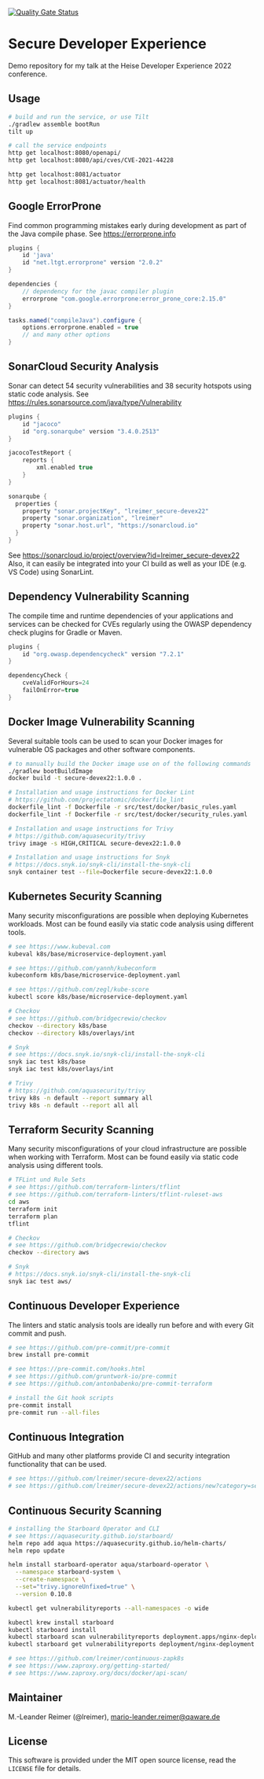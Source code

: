 [![Quality Gate Status](https://sonarcloud.io/api/project_badges/measure?project=lreimer_secure-devex22&metric=alert_status)](https://sonarcloud.io/summary/new_code?id=lreimer_secure-devex22)

# Secure Developer Experience

Demo repository for my talk at the Heise Developer Experience 2022 conference.

## Usage

```bash
# build and run the service, or use Tilt
./gradlew assemble bootRun
tilt up

# call the service endpoints
http get localhost:8080/openapi/
http get localhost:8080/api/cves/CVE-2021-44228

http get localhost:8081/actuator
http get localhost:8081/actuator/health
```

## Google ErrorProne

Find common programming mistakes early during development as part of the Java compile phase.
See https://errorprone.info

```groovy
plugins {
    id 'java'
    id "net.ltgt.errorprone" version "2.0.2"
}

dependencies {
    // dependency for the javac compiler plugin
    errorprone "com.google.errorprone:error_prone_core:2.15.0"
}

tasks.named("compileJava").configure {
    options.errorprone.enabled = true
    // and many other options
}
```

## SonarCloud Security Analysis

Sonar can detect 54 security vulnerabilities and 38 security hotspots using static code analysis.
See https://rules.sonarsource.com/java/type/Vulnerability

```groovy
plugins {
    id "jacoco"
    id "org.sonarqube" version "3.4.0.2513"
}

jacocoTestReport {
    reports {
        xml.enabled true
    }
}

sonarqube {
  properties {
    property "sonar.projectKey", "lreimer_secure-devex22"
    property "sonar.organization", "lreimer"
    property "sonar.host.url", "https://sonarcloud.io"
  }
}
```

See https://sonarcloud.io/project/overview?id=lreimer_secure-devex22
Also, it can easily be integrated into your CI build as well as your IDE (e.g. VS Code) using SonarLint.

## Dependency Vulnerability Scanning

The compile time and runtime dependencies of your applications and services can be checked for CVEs regularly using the OWASP dependency check plugins for Gradle or Maven.

```groovy
plugins {
    id "org.owasp.dependencycheck" version "7.2.1"
}

dependencyCheck {
    cveValidForHours=24
    failOnError=true
}
```

## Docker Image Vulnerability Scanning

Several suitable tools can be used to scan your Docker images for vulnerable OS packages and
other software components.

```bash
# to manually build the Docker image use on of the following commands
./gradlew bootBuildImage
docker build -t secure-devex22:1.0.0 .

# Installation and usage instructions for Docker Lint
# https://github.com/projectatomic/dockerfile_lint
dockerfile_lint -f Dockerfile -r src/test/docker/basic_rules.yaml
dockerfile_lint -f Dockerfile -r src/test/docker/security_rules.yaml

# Installation and usage instructions for Trivy
# https://github.com/aquasecurity/trivy
trivy image -s HIGH,CRITICAL secure-devex22:1.0.0

# Installation and usage instructions for Snyk
# https://docs.snyk.io/snyk-cli/install-the-snyk-cli
snyk container test --file=Dockerfile secure-devex22:1.0.0
```

## Kubernetes Security Scanning

Many security misconfigurations are possible when deploying Kubernetes workloads.
Most can be found easily via static code analysis using different tools.

```bash
# see https://www.kubeval.com
kubeval k8s/base/microservice-deployment.yaml

# see https://github.com/yannh/kubeconform
kubeconform k8s/base/microservice-deployment.yaml

# see https://github.com/zegl/kube-score
kubectl score k8s/base/microservice-deployment.yaml

# Checkov
# see https://github.com/bridgecrewio/checkov
checkov --directory k8s/base
checkov --directory k8s/overlays/int

# Snyk
# see https://docs.snyk.io/snyk-cli/install-the-snyk-cli
snyk iac test k8s/base
snyk iac test k8s/overlays/int

# Trivy
# https://github.com/aquasecurity/trivy
trivy k8s -n default --report summary all
trivy k8s -n default --report all all
```

## Terraform Security Scanning

Many security misconfigurations of your cloud infrastructure are possible when working with Terraform.
Most can be found easily via static code analysis using different tools.

```bash
# TFLint und Rule Sets
# see https://github.com/terraform-linters/tflint
# see https://github.com/terraform-linters/tflint-ruleset-aws
cd aws
terraform init
terraform plan
tflint

# Checkov
# see https://github.com/bridgecrewio/checkov
checkov --directory aws

# Snyk
# https://docs.snyk.io/snyk-cli/install-the-snyk-cli
snyk iac test aws/
```

## Continuous Developer Experience

The linters and static analysis tools are ideally run before and with every Git commit and push.

```bash
# see https://github.com/pre-commit/pre-commit
brew install pre-commit

# see https://pre-commit.com/hooks.html
# see https://github.com/gruntwork-io/pre-commit
# see https://github.com/antonbabenko/pre-commit-terraform

# install the Git hook scripts
pre-commit install
pre-commit run --all-files
```

## Continuous Integration

GitHub and many other platforms provide CI and security integration functionality that can be used.

```bash
# see https://github.com/lreimer/secure-devex22/actions
# see https://github.com/lreimer/secure-devex22/actions/new?category=security
```

## Continuous Security Scanning

```bash
# installing the Starboard Operator and CLI
# see https://aquasecurity.github.io/starboard/
helm repo add aqua https://aquasecurity.github.io/helm-charts/
helm repo update

helm install starboard-operator aqua/starboard-operator \
  --namespace starboard-system \
  --create-namespace \
  --set="trivy.ignoreUnfixed=true" \
  --version 0.10.8

kubectl get vulnerabilityreports --all-namespaces -o wide

kubectl krew install starboard
kubectl starboard install
kubectl starboard scan vulnerabilityreports deployment.apps/nginx-deployment
kubectl starboard get vulnerabilityreports deployment/nginx-deployment -o yaml

# see https://github.com/lreimer/continuous-zapk8s
# see https://www.zaproxy.org/getting-started/
# see https://www.zaproxy.org/docs/docker/api-scan/
```

## Maintainer

M.-Leander Reimer (@lreimer), <mario-leander.reimer@qaware.de>

## License

This software is provided under the MIT open source license, read the `LICENSE`
file for details.
